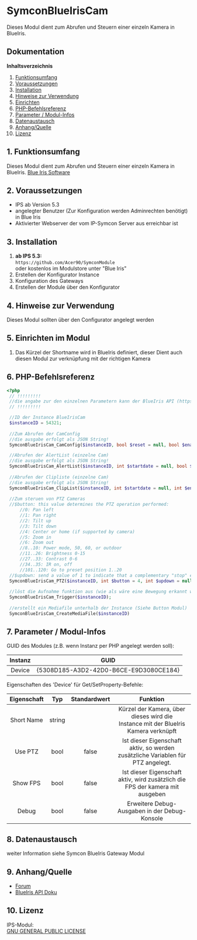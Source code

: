 # SymconBlueIrisCam

Dieses Modul dient zum Abrufen und Steuern einer einzeln Kamera in BlueIris.

## Dokumentation

**Inhaltsverzeichnis**

1. [Funktionsumfang](#1-funktionsumfang)
2. [Voraussetzungen](#2-voraussetzungen)
3. [Installation](#3-installation)
4. [Hinweise zur Verwendung](#4-hinweise-zur-verwendung)
5. [Einrichten](#5-einrichten)
6. [PHP-Befehlsreferenz](#6-php-befehlsreferenz)
7. [Parameter / Modul-Infos](#7-parameter--modul-infos)
8. [Datenaustausch](#8-datenaustausch)
9. [Anhang/Quelle](#9-anhang)
10. [Lizenz](#10-lizenz)

## 1. Funktionsumfang
  Dieses Modul dient zum Abrufen und Steuern einer einzeln Kamera in BlueIris. [Blue Iris Software](https://blueirissoftware.com/)

## 2. Voraussetzungen

  - IPS ab Version 5.3  
  - angelegter Benutzer (Zur Konfiguration werden Adminrechten benötigt) in Blue Iris
  - Aktivierter Webserver der vom IP-Symcon Server aus erreichbar ist
 
## 3. Installation

   1. **ab IPS 5.3:**  
       `https://github.com/Acer90/SymconModule`  
        oder kostenlos im Modulstore unter "Blue Iris"
   2. Erstellen der Konfigurator Instance
   3. Konfiguration des Gateways
   4. Erstellen der Module über den Konfigurator

## 4. Hinweise zur Verwendung
Dieses Modul sollten über den Configurator angelegt werden

## 5. Einrichten im Modul
    
1. Das Kürzel der Shortname wird in BlueIris definiert, dieser Dient auch diesen Modul zur verknüpfung mit der richtigen Kamera

## 6. PHP-Befehlsreferenz

<!-- language: php -->
 ```php
 <?php
  // !!!!!!!!!
  //die angabe zur den einzelnen Parametern kann der BlueIris API (https://www.houselogix.com/docs/blue-iris/BlueIris/json.htm) entommen werden
  // !!!!!!!!!
 
  //ID der Instance BlueIrisCam
  $instanceID = 54321;
  
  //Zum Abrufen der CamConfig 
  //die ausgabe erfolgt als JSON String!
  SymconBlueIrisCam_CamConfig($instanceID, bool $reset = null, bool $enable = null, int $pause = null, bool $motion = null, bool $schedule = null, bool $ptzcycle = null, bool $ptzevents = null, int $alerts = null, int $record = null);

  //Abrufen der AlertList (einzelne Cam)
  //die ausgabe erfolgt als JSON String!
  SymconBlueIrisCam_AlertList($instanceID, int $startdate = null, bool $reset = null);
  
  //Abrufen der Clipliste (einzelne Cam)
  //die ausgabe erfolgt als JSON String!
  SymconBlueIrisCam_ClipList($instanceID, int $startdate = null, int $enddate = null, bool $tiles = null);
  
  //Zum steruen von PTZ Cameras
  //$button: this value determines the PTZ operation performed:
      //0: Pan left
      //1: Pan right
      //2: Tilt up
      //3: Tilt down
      //4: Center or home (if supported by camera)
      //5: Zoom in
      //6: Zoom out
      //8..10: Power mode, 50, 60, or outdoor
      //11..26: Brightness 0-15
      //27..33: Contrast 0-6
      //34..35: IR on, off
      //101..120: Go to preset position 1..20
  //$updown: send a value of 1 to indicate that a complementary "stop" event will follow; send 0 otherwise and the camera will be moved for a preset duration
  SymconBlueIrisCam_PTZ($instanceID, int $button = 4, int $updown = null);
  
  //löst die Aufnahme funktion aus (wie als wäre eine Bewegung erkannt worden)
  SymconBlueIrisCam_Trigger($instanceID);
  
  //erstellt ein Mediafile unterhalb der Instance (Siehe Button Modul)
  SymconBlueIrisCam_CreateMediaFile($instanceID)
```

## 7. Parameter / Modul-Infos

GUID des Modules (z.B. wenn Instanz per PHP angelegt werden soll):  

| Instanz |                  GUID                   |
|:-------:|:---------------------------------------:|
| Device  | {5308D185-A3D2-42D0-B6CE-E9D3080CE184}  |

Eigenschaften des 'Device' für Get/SetProperty-Befehle:  

| Eigenschaft |  Typ   | Standardwert |                                        Funktion                                         |
|:-----------:|:------:|:------------:|:---------------------------------------------------------------------------------------:|
| Short Name  | string |              | Kürzel der Kamera, über dieses wird die <br/>Instance mit der BlueIris Kamera verknüpft |
|   Use PTZ   |  bool  |    false     |     Ist dieser Eigenschaft aktiv, so werden zusätzliche Variablen für PTZ angelegt.     |
|  Show FPS   |  bool  |    false     |      Ist dieser Eigenschaft aktiv, wird zusätzlich die FPS der kamera mit ausgeben      |
|    Debug    |  bool  |    false     |                      Erweitere Debug-Ausgaben in der Debug-Konsole                      |

## 8. Datenaustausch

 weiter Information siehe Symcon BlueIris Gateway Modul

## 9. Anhang/Quelle
- [Forum](https://community.symcon.de/t/blueiris-module/44482)
- [BlueIris API Doku](https://www.houselogix.com/docs/blue-iris/BlueIris/json.htm)
## 10. Lizenz

  IPS-Modul:  
  [GNU GENERAL PUBLIC LICENSE](http://www.gnu.org/licenses/)  
